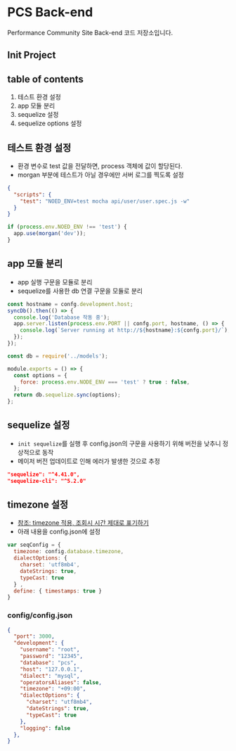 # PCS Back-end
Performance Community Site Back-end 코드 저장소입니다.

## Init Project

## table of contents
1. 테스트 환경 설정
1. app 모듈 분리
1. sequelize 설정
1. sequelize options 설정

## 테스트 환경 설정
- 환경 변수로 test 값을 전달하면, process 객체에 값이 할당된다.
- morgan 부분에 테스트가 아닐 경우에만 서버 로그를 찍도록 설정

```json
{
  "scripts": {
    "test": "NOED_ENV=test mocha api/user/user.spec.js -w"
  }
}
```

```js
if (process.env.NOED_ENV !== 'test') {
  app.use(morgan('dev'));
}
```

## app 모듈 분리
- app 실행 구문을 모듈로 분리
- sequelize를 사용한 db 연결 구문을 모듈로 분리

```js
const hostname = confg.development.host;
syncDb().then(() => {
  console.log('Database 작동 중');
  app.server.listen(process.env.PORT || confg.port, hostname, () => {
    console.log(`Server running at http://${hostname}:${confg.port}/`);
  });
});
```


```js
const db = require('../models');

module.exports = () => {
  const options = {
    force: process.env.NODE_ENV === 'test' ? true : false,
  };
  return db.sequelize.sync(options);
};
```

## sequelize 설정
- `init sequelize`를 실행 후 config.json의 구문을 사용하기 위해 버전을 낮추니 정상적으로 동작
- 메이저 버전 업데이트로 인해 에러가 발생한 것으로 추정

```json
"sequelize": "^4.41.0",
"sequelize-cli": "^5.2.0"
```

## timezone 설정
- [참조: timezone 적용, 조회시 시간 제대로 표기하기](https://lemontia.tistory.com/873)
- 아래 내용을 config.json에 설정

```js
var seqConfig = { 
  timezone: config.database.timezone, 
  dialectOptions: { 
    charset: 'utf8mb4', 
    dateStrings: true, 
    typeCast: true 
  } ,
  define: { timestamps: true } 
}
```
### config/config.json

```json
{
  "port": 3000,
  "development": {
    "username": "root",
    "password": "12345",
    "database": "pcs",
    "host": "127.0.0.1",
    "dialect": "mysql",
    "operatorsAliases": false,
    "timezone": "+09:00",
    "dialectOptions": { 
      "charset": "utf8mb4", 
      "dateStrings": true, 
      "typeCast": true 
    },
    "logging": false
  },
}

```
